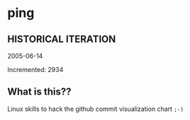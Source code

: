# ping

## HISTORICAL ITERATION
2005-06-14

Incremented: 2934

## What is this?? 
Linux skills to hack the github commit visualization chart `;-)`
